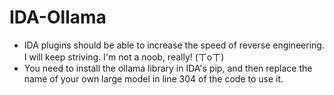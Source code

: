 # IDA-Ollama
- IDA plugins should be able to increase the speed of reverse engineering. I will keep striving. I'm not a noob, really! (ㄒoㄒ)
- You need to install the ollama library in IDA's pip, and then replace the name of your own large model in line 304 of the code to use it.
